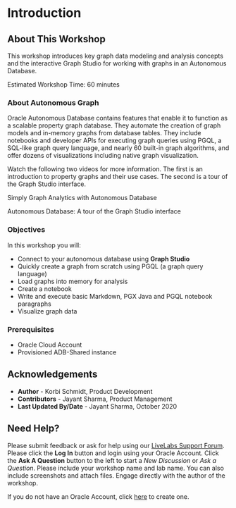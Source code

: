 # Introduction

## About This Workshop

This workshop introduces key graph data modeling and analysis concepts and the interactive Graph Studio for working with graphs in an Autonomous Database.

Estimated Workshop Time: 60 minutes

### About Autonomous Graph 
Oracle Autonomous Database contains features that enable it to function as a scalable property graph database. They automate the creation of graph models and in-memory graphs from database tables. They  include notebooks and developer APIs for executing graph queries using PGQL, a SQL-like graph query language, and nearly 60 built-in graph algorithms, and offer dozens of visualizations including native graph visualization.

Watch the following two videos for more information. The first is an introduction to property graphs and their use cases. The second is a tour of the Graph Studio interface. 

[](youtube:eCd-969hrak)   Simply Graph Analytics with Autonomous Database   

[](youtube:S6Q-IJcBkU0)   Autonomous Database: A tour of the Graph Studio interface

### Objectives

In this workshop you will:
* Connect to your autonomous database using **Graph Studio**
* Quickly create a graph from scratch using PGQL (a graph query language)
* Load graphs into memory for analysis
* Create a notebook
* Write and execute basic Markdown, PGX Java and PGQL notebook paragraphs
* Visualize graph data
 
### Prerequisites
* Oracle Cloud Account
* Provisioned ADB-Shared instance
  

## Acknowledgements
* **Author** - Korbi Schmidt, Product Development
* **Contributors** -  Jayant Sharma, Product Management
* **Last Updated By/Date** - Jayant Sharma, October 2020


## Need Help?
Please submit feedback or ask for help using our [LiveLabs Support Forum](https://community.oracle.com/tech/developers/categories/oracle-graph). Please click the **Log In** button and login using your Oracle Account. Click the **Ask A Question** button to the left to start a *New Discussion* or *Ask a Question*.  Please include your workshop name and lab name.  You can also include screenshots and attach files.  Engage directly with the author of the workshop.

If you do not have an Oracle Account, click [here](https://profile.oracle.com/myprofile/account/create-account.jspx) to create one.

